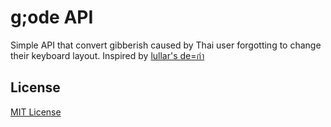 # g;ode API

Simple API that convert gibberish caused by Thai user forgotting to change their keyboard layout. Inspired by [lullar's de=กำ](https://lullar-de-2.appspot.com/_blank)

## License

[MIT License](https://github.com/godeProject/godeAPI/blob/v2/LICENSE.md)

